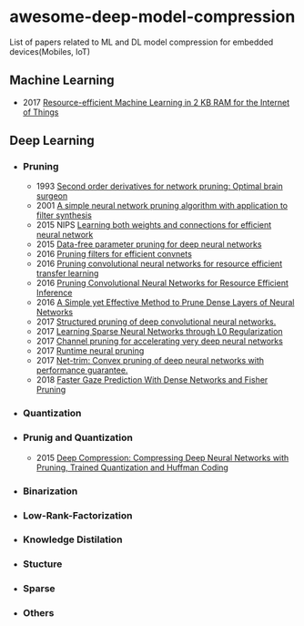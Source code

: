 # awesome-deep-model-compression
List of papers related to ML and DL model compression for embedded devices(Mobiles, IoT)

## Machine Learning
- 2017 [Resource-efficient Machine Learning in 2 KB RAM for the Internet of Things](http://proceedings.mlr.press/v70/kumar17a.html)

## Deep Learning
- ### Pruning
  - 1993 [Second order derivatives for network pruning: Optimal brain surgeon](http://papers.nips.cc/paper/647-second-order-derivatives-for-network-pruning-optimal-brain-surgeon.pdf)
  - 2001 [A simple neural network pruning algorithm with application to filter synthesis](https://link.springer.com/article/10.1023/A:1009639214138)
  - 2015 NIPS [Learning both weights and connections for efficient neural network](http://papers.nips.cc/paper/5784-learning-both-weights-and-connections-for-efficient-neural-network)
  - 2015 [Data-free parameter pruning for deep neural networks](https://arxiv.org/abs/1507.06149)
  - 2016 [Pruning filters for efficient convnets](https://arxiv.org/abs/1608.08710)
  - 2016 [Pruning convolutional neural networks for resource efficient transfer learning](https://pdfs.semanticscholar.org/026e/cf916023e13191331a354271b7f9b86e50a1.pdf)
  - 2016 [Pruning Convolutional Neural Networks for Resource Efficient Inference](https://arxiv.org/abs/1611.06440)
  - 2016 [A Simple yet Effective Method to Prune Dense Layers of Neural Networks](https://openreview.net/forum?id=HJIY0E9ge&noteId=HJIY0E9ge)
  - 2017 [Structured pruning of deep convolutional neural networks.](https://dl.acm.org/citation.cfm?id=3005348)
  - 2017 [Learning Sparse Neural Networks through L0 Regularization](https://arxiv.org/abs/1712.01312)
  - 2017 [Channel pruning for accelerating very deep neural networks](http://openaccess.thecvf.com/content_ICCV_2017/papers/He_Channel_Pruning_for_ICCV_2017_paper.pdf)
  - 2017 [Runtime neural pruning](http://papers.nips.cc/paper/6813-runtime-neural-pruning)
  - 2017 [Net-trim: Convex pruning of deep neural networks with performance guarantee.](http://papers.nips.cc/paper/6910-net-trim-convex-pruning-of-deep-neural-networks-with-performance-guarantee)
  - 2018 [Faster Gaze Prediction With Dense Networks and Fisher Pruning](https://arxiv.org/abs/1801.05787)

- ### Quantization

- ### Prunig and Quantization
  - 2015 [Deep Compression: Compressing Deep Neural Networks with Pruning, Trained Quantization and Huffman Coding](https://arxiv.org/abs/1510.00149)
  
- ### Binarization

- ### Low-Rank-Factorization

- ### Knowledge Distilation

- ### Stucture

- ### Sparse

- ### Others


